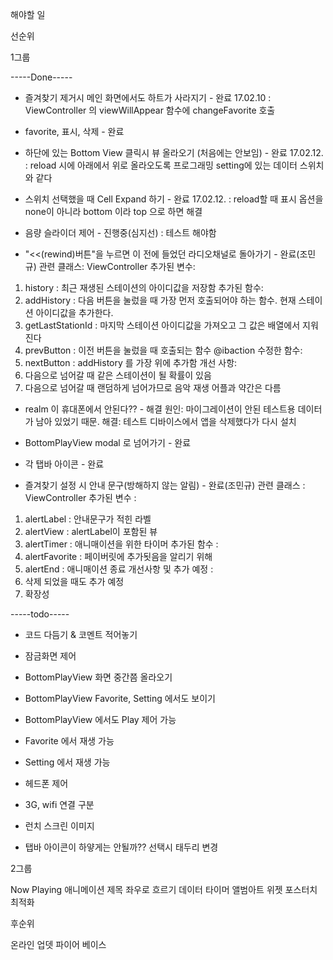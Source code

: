해야할 일

선순위

1그룹

-----Done-----

- 즐겨찾기 제거시 메인 화면에서도 하트가 사라지기 - 완료 17.02.10
: ViewController 의 viewWillAppear 함수에 changeFavorite 호출

- favorite, 표시, 삭제  - 완료

- 하단에 있는 Bottom View 클릭시 뷰 올라오기 (처음에는 안보임) - 완료 17.02.12.
: reload 시에 아래에서 위로 올라오도록 프로그래밍 setting에 있는 데이터 스위치와 같다

- 스위치 선택했을 때 Cell Expand 하기 - 완료 17.02.12.
: reload할 때 표시 옵션을 none이 아니라 bottom 이라 top 으로 하면 해결

- 음량 슬라이더 제어 - 진행중(심지선) : 테스트 해야함

- "<<(rewind)버튼"을 누르면 이 전에 들었던 라디오채널로 돌아가기 - 완료(조민규)
관련 클래스: ViewController
추가된 변수: 
1. history : 최근 재생된 스테이션의 아이디값을 저장함
추가된 함수: 
1. addHistory : 다음 버튼을 눌렀을 때 가장 먼저 호출되어야 하는 함수. 현재 스테이션 아이디값을 추가한다.
2. getLastStationId : 마지막 스테이션 아이디값을 가져오고 그 값은 배열에서 지워진다
3. prevButton : 이전 버튼을 눌렀을 때 호출되는 함수 @ibaction
수정한 함수:
1. nextButton : addHistory 를 가장 위에 추가함
개선 사항:
1. 다음으로 넘어갈 때 같은 스테이션이 될 확률이 있음
2. 다음으로 넘어갈 때 랜덤하게 넘어가므로 음악 재생 어플과 약간은 다름

- realm 이 휴대폰에서 안된다?? - 해결
원인: 마이그레이션이 안된 테스트용 데이터가 남아 있었기 때문.
해결: 테스트 디바이스에서 앱을 삭제했다가 다시 설치

- BottomPlayView modal 로 넘어가기 - 완료

- 각 탭바 아이콘 - 완료

- 즐겨찾기 설정 시 안내 문구(방해하지 않는 알림) - 완료(조민규)
관련 클래스 : ViewController
추가된 변수 :
1. alertLabel : 안내문구가 적힌 라벨
2. alertView : alertLabel이 포함된 뷰
3. alertTimer : 애니매이션을 위한 타이머
추가된 함수 : 
1. alertFavorite : 페이버릿에 추가됫음을 알리기 위해
2. alertEnd : 애니매이션 종료
개선사항 및 추가 예정 :
1. 삭제 되었을 때도 추가 예정
2. 확장성

-----todo-----

- 코드 다듬기 & 코멘트 적어놓기
- 잠금화면 제어


- BottomPlayView 화면 중간쯤 올라오기
- BottomPlayView Favorite, Setting 에서도 보이기 
- BottomPlayView 에서도 Play 제어 가능

- Favorite 에서 재생 가능 

- Setting 에서 재생 가능



- 헤드폰 제어


- 3G, wifi 연결 구분

- 런치 스크린 이미지


- 탭바 아이콘이 하얗게는 안될까?? 선택시 태두리 변경 


2그룹

Now Playing 애니메이션
제목 좌우로 흐르기 
데이터 타이머
앨범아트
위젯
포스터치
최적화



후순위

온라인 업뎃
파이어 베이스
